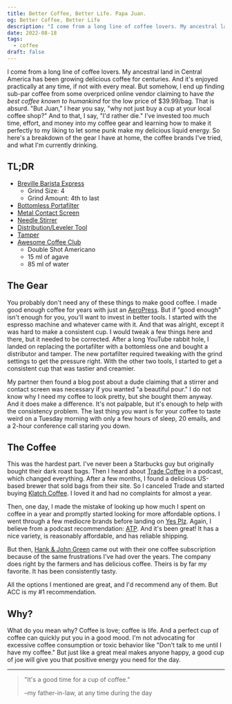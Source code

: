 ```yaml
---
title: Better Coffee, Better Life. Papa Juan.
og: Better Coffee, Better Life
description: "I come from a long line of coffee lovers. My ancestral land in Central America has been growing delicious coffee for centuries. On the other hand, I am stuck looking for sub-par coffee from some overpriced online vendor claiming to have _the best coffee known to humankind_ for the low price of $39.99/bag."
date: 2022-08-18
tags:
  - coffee
draft: false
---
```


I come from a long line of coffee lovers. My ancestral land in Central America has been growing delicious coffee for centuries. And it's enjoyed practically at any time, if not with every meal. But somehow, I end up finding sub-par coffee from some overpriced online vendor claiming to have _the best coffee known to humankind_ for the low price of $39.99/bag. That is absurd. "But Juan," I hear you say, "why not just buy a cup at your local coffee shop?" And to that, I say, "I'd rather die." I've invested too much time, effort, and money into my coffee gear and learning how to make it perfectly to my liking to let some punk make my delicious liquid energy. So here's a breakdown of the gear I have at home, the coffee brands I've tried, and what I'm currently drinking.

## TL;DR
- [Breville Barista Express](https://www.amazon.com/dp/B00CH9QWOU)
  - Grind Size: 4
  - Grind Amount: 4th to last
- [Bottomless Portafilter](https://www.amazon.com/dp/B08D89QWY5/)
- [Metal Contact Screen](https://www.amazon.com/dp/B09DD6F7M6/)
- [Needle Stirrer](https://www.amazon.com/dp/B09V1B152R/)
- [Distribution/Leveler Tool](https://www.amazon.com/dp/B09GNMQC8F)
- [Tamper](https://www.amazon.com/dp/B09C5PWJXL/)
- [Awesome Coffee Club](https://awesomecoffeeclub.com)
  - Double Shot Americano
  - 15 ml of agave
  - 85 ml of water

## The Gear
You probably don't need any of these things to make good coffee. I made good enough coffee for years with just an [AeroPress](https://aeropress.com). But if "good enough" isn't enough for you, you'll want to invest in better tools. I started with the espresso machine and whatever came with it. And that was alright, except it was hard to make a consistent cup. I would tweak a few things here and there, but it needed to be corrected. After a long YouTube rabbit hole, I landed on replacing the portafilter with a bottomless one and bought a distributor and tamper. The new portafilter required tweaking with the grind settings to get the pressure right. With the other two tools, I started to get a consistent cup that was tastier and creamier.

My partner then found a blog post about a dude claiming that a stirrer and contact screen was necessary if you wanted "a beautiful pour." I do not know why I need my coffee to look pretty, but she bought them anyway. And it does make a difference. It's not palpable, but it's enough to help with the consistency problem. The last thing you want is for your coffee to taste weird on a Tuesday morning with only a few hours of sleep, 20 emails, and a 2-hour conference call staring you down.

## The Coffee
This was the hardest part. I've never been a Starbucks guy but originally bought their dark roast bags. Then I heard about [Trade Coffee](https://www.drinktrade.com) in a podcast, which changed everything. After a few months, I found a delicious US-based brewer that sold bags from their site. So I canceled Trade and started buying [Klatch Coffee](https://www.klatchcoffee.com). I loved it and had no complaints for almost a year.

Then, one day, I made the mistake of looking up how much I spent on coffee in a year and promptly started looking for more affordable options. I went through a few mediocre brands before landing on [Yes Plz](https://www.yesplz.coffee). Again, I believe from a podcast recommendation: [ATP](https://atp.fm). And it's been great! It has a nice variety, is reasonably affordable, and has reliable shipping.

But then, [Hank & John Green](https://www.youtube.com/vlogbrothers) came out with their one coffee subscription because of the same frustrations I've had over the years. The company does right by the farmers and has delicious coffee. Theirs is by far my favorite. It has been consistently tasty.

All the options I mentioned are great, and I'd recommend any of them. But ACC is my #1 recommendation.

## Why?
What do you mean why? Coffee is love; coffee is life. And a perfect cup of coffee can quickly put you in a good mood. I'm not advocating for excessive coffee consumption or toxic behavior like "Don't talk to me until I have my coffee." But just like a great meal makes anyone happy, a good cup of joe will give you that positive energy you need for the day.

---

> "It's a good time for a cup of coffee."
>
> –my father-in-law, at any time during the day